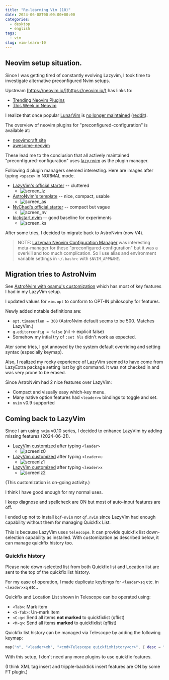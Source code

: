 ```yaml
---
title: "Re-learning Vim (10)"
date: 2024-06-08T00:00:00+00:00
categories:
  - desktop
  - english
tags:
  - vim
slug: vim-learn-10
---
```


## Neovim setup situation.

Since I was getting tired of constantly evolving Lazyvim, I took time to
investigate alternative preconfigured Nvim setups.

Upstream [https://neovim.io/](https://neovim.io/) has links to:

- [Trending Neovim Plugins](https://dotfyle.com/neovim/plugins/trending)
- [This Week in Neovim](https://dotfyle.com/this-week-in-neovim)

I realize that once popular
[LunarVim](https://github.com/lunarvim/lunarvim)
is [no longer maintained](https://github.com/LunarVim/LunarVim/discussions/4518#discussioncomment-8963843)
([reddit](https://www.reddit.com/r/neovim/comments/1caaldi/lunarvim_has_been_abandoned_by_maintainers/)).

The overview of neovim plugins for "preconfigured-configuration" is available
at:

- [neovimcraft site](https://neovimcraft.com/?search=tag%3Apreconfigured-configuration)
- [awesome-neovim](https://github.com/rockerBOO/awesome-neovim#preconfigured-configuration)

These lead me to the conclusion that all actively maintained
"preconfigured-configuration" uses
[lazy.nvim](https://github.com/folke/lazy.nvim) as the plugin manager.

Following 4 plugin managers seemed interesting. Here are images after typing
`<space>` in NORMAL mode.

- [LazyVim's official starter](https://github.com/LazyVim/starter) -- cluttered
  - ![screen_lz](/img/Screen_lz.png)
- [AstroNvim's template](https://github.com/AstroNvim/template) -- nice, compact, usable
  - ![screen_as](/img/Screen_as.png)
- [NvChad's official starter](https://github.com/NvChad/starter) -- compact but vague
  - ![screen_nv](/img/Screen_nv.png)
- [kickstart.nvim](https://github.com/nvim-lua/kickstart.nvim) -- good baseline for experiments
  - ![screen_ks](/img/Screen_ks.png)

After some tries, I decided to migrate back to AstroNvim (now V4).

> NOTE:
> [Lazyman Neovim Configuration Manager](https://github.com/doctorfree/nvim-lazyman)
> was interesting meta-manager for these "preconfigured-configuration" but it was
> a overkill and too much complication. So I use alias and environment
> variable settings in `~/.bashrc` with `$NVIM_APPNAME`.

## Migration tries to AstroNvim

See [AstroNvim with osamu's customization](https://github.com/osamuaoki/template) which has most of key features I had in my LazyVim setup.

I updated values for `vim.opt` to conform to OPT-IN philosophy for features.

Newly added notable definitions are:

- `opt.timeoutlen = 300` (AstroNvim default seems to be 500. Matches LazyVim.)
- `g.editorconfig = false` (nil -> explicit false)
- Somehow my intial try of `:set hls` didn't work as expected.

Ater some tries, I got annoyed by the system default overriding and setting
syntax (especially keymap).

Also, I realized my rocky experience of LazyVim seemed to have come from
LazyExtra package setting lost by git command.  It was not checked in and
was very prone to be erased.

Since AstroNvim had 2 nice features over LazyVim:

- Compact and visually easy which-key menu.
- Many native option features had `<leader>u` bindings to toggle and set.
- `nvim` v0.9 supported

## Coming back to LazyVim

Since I am using `nvim` v0.10 series, I decided to enhance LazyVim by adding
missing features (2024-06-21).

- [LazyVim customized](https://github.com/osamuaoki/starter) after typing `<leader>`
  - ![screenlz0](/img/Screenlz0.png)
- [LazyVim customized](https://github.com/osamuaoki/starter) after typing `<leader>u`
  - ![screenlz1](/img/Screenlz1.png)
- [LazyVim customized](https://github.com/osamuaoki/starter) after typing `<leader>x`
  - ![screenlz2](/img/Screenlz2.png)

(This customization is on-going activity.)

I think I have good enough for my normal uses.

I keep diagnose and spellcheck are ON but most of auto-input features are off.

I ended up not to install `bqf-nvim` nor `qf.nvim` since LazyVim had enough
capability without them for managing Quickfix List.

This is because LazyVim uses `telescope`.  It can provide quickfix list
down-selection capability as installed.  With customization as described below, it can manage quickfix history too.

### Quickfix history

Please note down-selected list from both Quickfix list and Location list are
sent to the top of the quickfix list history.

For my ease of operation, I made duplicate keybings for `<leader>sq` etc. in `<leader>xq` etc..

Quickfix and Location List shown in Telescope can be operated using:

- `<Tab>`: Mark item
- `<S-Tab>`: Un-mark item
- `<C-q>`: Send all items **not marked** to quickfixlist (qflist)
- `<M-q>`: Send all items **marked** to quickfixlist (qflist)

Quickfix list history can be
managed via Telescope by adding the following keymap:

```lua
map("n", "<leader>xh", "<cmd>Telescope quickfixhistory<cr>", { desc = "Quickfix History" })
```

With this setup, I don't need any more plugins to use quickfix features.

(I think XML tag insert and tripple-backtick insert features are ON by some FT plugin.)

<!-- vim: set sw=4 sts=4 ai si et tw=79 ft=markdown: -->
